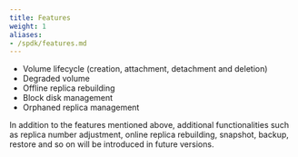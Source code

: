 ```yaml
---
title: Features
weight: 1
aliases:
- /spdk/features.md
---
```


- Volume lifecycle (creation, attachment, detachment and deletion)
- Degraded volume
- Offline replica rebuilding
- Block disk management
- Orphaned replica management

In addition to the features mentioned above, additional functionalities such as replica number adjustment, online replica rebuilding, snapshot, backup, restore and so on will be introduced in future versions.

